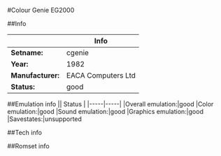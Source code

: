 #Colour Genie EG2000

##Info

||Info|
|-----|-----|
|**Setname:**|cgenie
|**Year:**|1982
|**Manufacturer:**|EACA Computers Ltd
|**Status:**|good

##Emulation info
|| Status |
|-----|-----|
|Overall emulation:|good
|Color emulation:|good
|Sound emulation:|good
|Graphics emulation:|good
|Savestates:|unsupported

##Tech info

##Romset info

<!--- START OF EDITED COMMENT DO NOT TOUCH TEXT ABOVE-->
